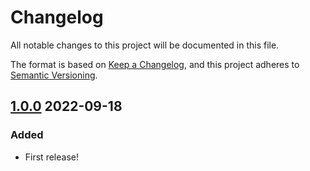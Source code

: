 # Changelog
All notable changes to this project will be documented in this file.

The format is based on [Keep a Changelog](https://keepachangelog.com/en/1.0.0/),
and this project adheres to [Semantic Versioning](https://semver.org/spec/v2.0.0.html).

## [1.0.0] 2022-09-18
### Added
- First release!

[1.0.0]: https://github.com/SamK/ansible-role-acng/releases/tag/1.0.0
